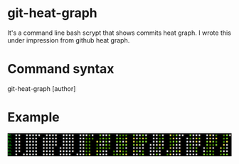 # git-heat-graph
It's a command line bash scrypt that shows commits heat graph. 
I wrote this under impression from github heat graph.

# Command syntax
git-heat-graph [author]

# Example
![alt tag](https://github.com/shelomentsevd/git-heat-graph/blob/master/git-heat-graph.png)
